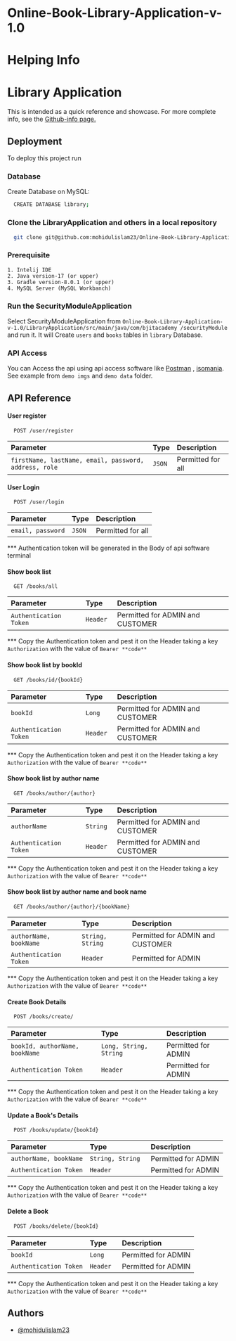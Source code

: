 # Online-Book-Library-Application-v-1.0
# Helping Info

# Library Application

This is intended as a quick reference and showcase. For more complete info, see the [Github-info page.](https://github.com/mohidulislam23/Online-Book-Library-Application-v-1.0) 


## Deployment

To deploy this project run

### Database
  Create Database on MySQL:
```bash
  CREATE DATABASE library;
```
### Clone the LibraryApplication and others in a local repository
 
```bash
  git clone git@github.com:mohidulislam23/Online-Book-Library-Application-v-1.0.git;
```
### Prerequisite
    1. Intelij IDE
    2. Java version-17 (or upper)
    3. Gradle version-8.0.1 (or upper)
    4. MySQL Server (MySQL Workbanch)
### Run the SecurityModuleApplication
 Select SecurityModuleApplication from ``Online-Book-Library-Application-v-1.0/LibraryApplication/src/main/java/com/bjitacademy
 /securityModule`` and run it. It will Create ``users`` and ``books`` tables in ``library`` Database. 

### API Access
 You can Access the api using api access software like [Postman](https://www.postman.com/downloads/) , [isomania](https://insomnia.rest/download). See example from ``demo imgs`` and ``demo data`` folder.
 

## API Reference

#### User register

```http
  POST /user/register
```

| Parameter | Type     | Description                |
| :-------- | :------- | :------------------------- |
| `firstName, lastName, email, password, address, role` | `JSON` | Permitted for all |

#### User Login

```http
  POST /user/login
```

| Parameter | Type     | Description                |
| :-------- | :------- | :------------------------- |
| `email, password` | `JSON` | Permitted for all |

*** Authentication token will be generated in the Body of api software terminal


#### Show book list

```http
  GET /books/all
```

| Parameter | Type     | Description                |
| :-------- | :------- | :------------------------- |
| `Authentication Token` | `Header ` | Permitted for ADMIN and CUSTOMER |

*** Copy the Authentication token and pest it on the Header taking a key ``Authorization`` with the value of ``Bearer **code**``

#### Show book list by bookId

```http
  GET /books/id/{bookId}
```

| Parameter | Type     | Description                |
| :-------- | :------- | :------------------------- |
| `bookId` | `Long ` | Permitted for ADMIN and CUSTOMER |
| `Authentication Token` | `Header ` | Permitted for ADMIN and CUSTOMER |

*** Copy the Authentication token and pest it on the Header taking a key ``Authorization`` with the value of ``Bearer **code**``


#### Show book list by author name

```http
  GET /books/author/{author}
```

| Parameter | Type     | Description                |
| :-------- | :------- | :------------------------- |
| `authorName` | `String ` | Permitted for ADMIN and CUSTOMER |
| `Authentication Token` | `Header ` | Permitted for ADMIN and CUSTOMER |

*** Copy the Authentication token and pest it on the Header taking a key ``Authorization`` with the value of ``Bearer **code**``



#### Show book list by author name and book name

```http
  GET /books/author/{author}/{bookName}
```

| Parameter | Type     | Description                |
| :-------- | :------- | :------------------------- |
| `authorName, bookName` | `String, String ` | Permitted for ADMIN and CUSTOMER |
| `Authentication Token` | `Header ` | Permitted for ADMIN |

*** Copy the Authentication token and pest it on the Header taking a key ``Authorization`` with the value of ``Bearer **code**``


#### Create Book Details

```http
  POST /books/create/
```

| Parameter | Type     | Description                |
| :-------- | :------- | :------------------------- |
| `bookId, authorName, bookName` | `Long, String, String ` | Permitted for ADMIN  |
| `Authentication Token` | `Header ` | Permitted for ADMIN |

*** Copy the Authentication token and pest it on the Header taking a key ``Authorization`` with the value of ``Bearer **code**``


#### Update a Book's Details

```http
  POST /books/update/{bookId}
```

| Parameter | Type     | Description                |
| :-------- | :------- | :------------------------- |
| `authorName, bookName` | `String, String ` | Permitted for ADMIN  |
| `Authentication Token` | `Header ` | Permitted for ADMIN  |

*** Copy the Authentication token and pest it on the Header taking a key ``Authorization`` with the value of ``Bearer **code**``


#### Delete a Book

```http
  POST /books/delete/{bookId}
```

| Parameter | Type     | Description                |
| :-------- | :------- | :------------------------- |
| `bookId` | `Long ` | Permitted for ADMIN  |
| `Authentication Token` | `Header ` | Permitted for ADMIN |

*** Copy the Authentication token and pest it on the Header taking a key ``Authorization`` with the value of ``Bearer **code**``



## Authors

- [@mohidulislam23](https://github.com/mohidulislam23)

